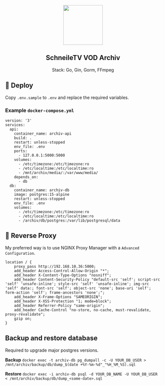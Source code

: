 <div align="center" width="100%">
    <img src="https://status.schneile.tv/upload/logo1.png?t=1681677870891" width="128"/>
</div>

<div align="center" width="100%">
    <h2>SchneileTV VOD Archiv</h2>
    <p>Stack: Go, Gin, Gorm, FFmpeg</p>
</div>

## 🐳 Deploy

Copy `.env.sample` to `.env` and replace the required variables.

### Example `docker-compose.yml`

```
version: '3'
services:
  api:
    container_name: archiv-api
    build: .
    restart: unless-stopped
    env_file: .env
    ports:
      - 127.0.0.1:5000:5000
    volumes:
      - /etc/timezone:/etc/timezone:ro
      - /etc/localtime:/etc/localtime:ro
      - /mnt/archiv/media/:/var/www/media/
    depends_on:
      - db
  db:
    container_name: archiv-db
    image: postgres:15-alpine
    restart: unless-stopped
    env_file: .env
    volumes:
      - /etc/timezone:/etc/timezone:ro
      - /etc/localtime:/etc/localtime:ro
      - /archiv/db/postgres:/var/lib/postgresql/data
```

## 🚪 Reverse Proxy

My preferred way is to use NGINX Proxy Manager with a `Advanced Configuration`.

```
location / {
    proxy_pass http://192.168.10.36:5000;
    add_header Access-Control-Allow-Origin "*";
    add_header X-Content-Type-Options "nosniff";
    add_header Content-Security-Policy "default-src 'self'; script-src 'self' 'unsafe-inline'; style-src 'self' 'unsafe-inline'; img-src 'self' data:; font-src 'self'; object-src 'none'; base-uri 'self'; form-action 'self'; frame-ancestors 'none';";
    add_header X-Frame-Options "SAMEORIGIN";
    add_header X-XSS-Protection "1; mode=block";
    add_header Referrer-Policy "same-origin";
    add_header Cache-Control "no-store, no-cache, must-revalidate, proxy-revalidate";
    gzip on;
}
```

## Backup and restore database

Required to upgrade major postgres versions.

**Backup**
`docker exec -t archiv-db pg_dumpall -c -U YOUR_DB_USER > /mnt/archiv/backup/db/dump_$(date +%Y-%m-%d"_"%H_%M_%S).sql`

**Restore**
`docker exec -i archiv-db psql -d YOUR_DB_NAME -U YOUR_DB_USER < /mnt/archiv/backup/db/dump_<some-date>.sql`
